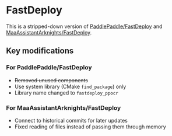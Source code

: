 # FastDeploy

This is a stripped-down version of [PaddlePaddle/FastDeploy](https://github.com/PaddlePaddle/FastDeploy) and [MaaAssistantArknights/FastDeploy](https://github.com/MaaAssistantArknights/FastDeploy).

## Key modifications

### For PaddlePaddle/FastDeploy

* ~~Removed unused components~~
* Use system library (CMake `find_package`) only
* Library name changed to `fastdeploy_ppocr`

### For MaaAssistantArknights/FastDeploy

* Connect to historical commits for later updates
* Fixed reading of files instead of passing them through memory
